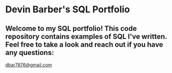 # Devin Barber's SQL Portfolio

## Welcome to my SQL portfolio! This code repository contains examples of SQL I've written. Feel free to take a look and reach out if you have any questions:
dbar7876@gmail.com

